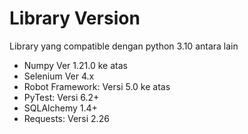 # Library Version 

Library yang compatible dengan python 3.10 antara lain 
- Numpy Ver 1.21.0 ke atas
- Selenium Ver 4.x
- Robot Framework: Versi 5.0 ke atas
- PyTest: Versi 6.2+
- SQLAlchemy 1.4+
- Requests: Versi 2.26
